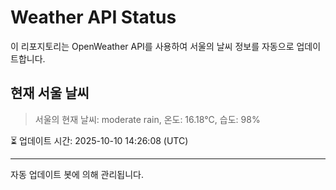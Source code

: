 
# Weather API Status

이 리포지토리는 OpenWeather API를 사용하여 서울의 날씨 정보를 자동으로 업데이트합니다.

## 현재 서울 날씨
> 서울의 현재 날씨: moderate rain, 온도: 16.18°C, 습도: 98%

⏳ 업데이트 시간: 2025-10-10 14:26:08 (UTC)

---
자동 업데이트 봇에 의해 관리됩니다.
